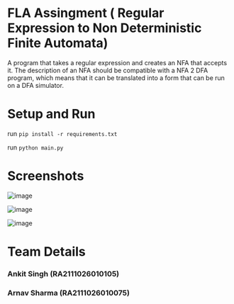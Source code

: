 # FLA Assingment ( Regular Expression to Non Deterministic Finite Automata)
A program that takes a regular expression and creates an  NFA that accepts it. The description of an NFA should be compatible with a NFA 2  DFA program, which means that it can be translated into a form that can be run on a  DFA simulator.

# Setup and Run
run `pip install -r requirements.txt`

run `python main.py`

# Screenshots

![image](https://user-images.githubusercontent.com/53188087/167325324-00b82459-3a4f-4607-8f66-c6c2b8800137.png)

![image](https://user-images.githubusercontent.com/53188087/167325297-4daaf41b-afe4-4391-ba50-298d12c3f342.png)

![image](https://user-images.githubusercontent.com/53188087/167325354-0caf15fe-61d5-40b5-aad6-4e238a3bd8e4.png)


# Team Details 
### Ankit Singh (RA2111026010105)
### Arnav Sharma (RA2111026010075)
